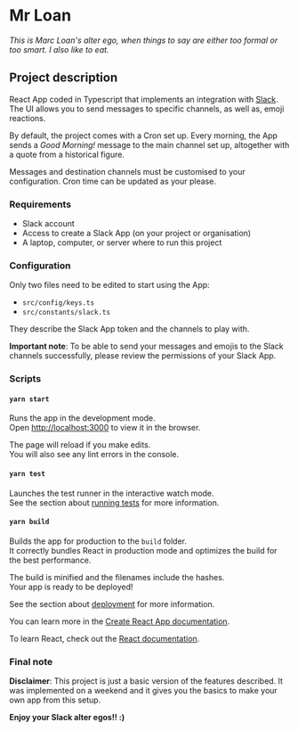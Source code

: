 # Mr Loan

_This is Marc Loan's alter ego, when things to say are either too formal or too smart. I also like to eat._

## Project description

React App coded in Typescript that implements an integration with [Slack](https://slack.com/). The UI allows you to send messages to specific channels, as well as, emoji reactions.

By default, the project comes with a Cron set up. Every morning, the App sends a _Good Morning!_ message to the main channel set up, altogether with a quote from a historical figure.

Messages and destination channels must be customised to your configuration. Cron time can be updated as your please.

### Requirements

- Slack account
- Access to create a Slack App (on your project or organisation)
- A laptop, computer, or server where to run this project

### Configuration

Only two files need to be edited to start using the App:
- `src/config/keys.ts`
- `src/constants/slack.ts`

They describe the Slack App token and the channels to play with.

**Important note**: To be able to send your messages and emojis to the Slack channels successfully, please review the permissions of your Slack App.

### Scripts

#### `yarn start`

Runs the app in the development mode.<br />
Open [http://localhost:3000](http://localhost:3000) to view it in the browser.

The page will reload if you make edits.<br />
You will also see any lint errors in the console.

####  `yarn test`

Launches the test runner in the interactive watch mode.<br />
See the section about [running tests](https://facebook.github.io/create-react-app/docs/running-tests) for more information.

####  `yarn build`

Builds the app for production to the `build` folder.<br />
It correctly bundles React in production mode and optimizes the build for the best performance.

The build is minified and the filenames include the hashes.<br />
Your app is ready to be deployed!

See the section about [deployment](https://facebook.github.io/create-react-app/docs/deployment) for more information.

You can learn more in the [Create React App documentation](https://facebook.github.io/create-react-app/docs/getting-started).

To learn React, check out the [React documentation](https://reactjs.org/).

### Final note

**Disclaimer**: This project is just a basic version of the features described. It was implemented on a weekend and it gives you the basics to make your own app from this setup.

**Enjoy your Slack alter egos!! :)**
